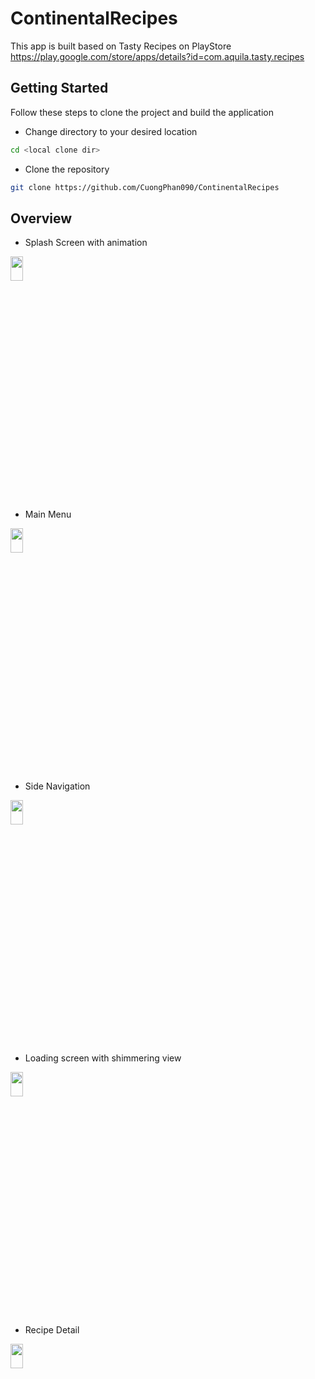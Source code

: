 # ContinentalRecipes

This app is built based on Tasty Recipes on PlayStore https://play.google.com/store/apps/details?id=com.aquila.tasty.recipes

## Getting Started

Follow these steps to clone the project and build the application
- Change directory to your desired location

``` bash
cd <local clone dir>
```

- Clone the repository

``` bash
git clone https://github.com/CuongPhan090/ContinentalRecipes
```

## Overview
- Splash Screen with animation
<img src="https://user-images.githubusercontent.com/18727673/225723175-779ba5bf-8dd7-4a05-bb39-5b99513fc76c.png"  width="20%" height="10%">

- Main Menu
<img src="https://user-images.githubusercontent.com/18727673/225723246-594ca755-7041-414e-8314-ed22f42ad34e.png"  width="20%" height="10%">

- Side Navigation
<img src="https://user-images.githubusercontent.com/18727673/225723318-91af2d93-9f43-4db6-8cae-a7e84e5f05d8.png"  width="20%" height="10%">

- Loading screen with shimmering view 
<img src="https://user-images.githubusercontent.com/18727673/225723436-9177da00-731b-4c78-96be-8ce93f2ac838.png"  width="20%" height="10%">

- Recipe Detail
<img src="https://user-images.githubusercontent.com/18727673/225723539-710519fd-19d9-405c-a5f8-99e7dc24636f.png"  width="20%" height="10%">

